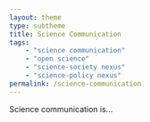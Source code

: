 ```yaml
---
layout: theme
type: subtheme
title: Science Communication
tags: 
    - "science communication"
    - "open science"
    - "science-society nexus"
    - "science-policy nexus"
permalink: /science-communication
---
```


Science communication is...
